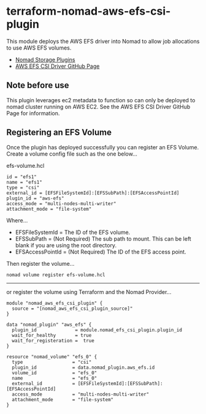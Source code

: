 # terraform-nomad-aws-efs-csi-plugin

This module deploys the AWS EFS driver into Nomad to allow job allocations to use AWS EFS volumes.

- [Nomad Storage Plugins](https://www.nomadproject.io/docs/internals/plugins/csi)
- [AWS EFS CSI Driver GitHub Page](https://github.com/kubernetes-sigs/aws-efs-csi-driver)

## Note before use

This plugin leverages ec2 metadata to function so can only be deployed to nomad cluster running on AWS EC2. See the AWS EFS CSI Driver GitHub Page for information.

## Registering an EFS Volume

Once the plugin has deployed successfully you can register an EFS Volume. Create a volume config file such as the one below...

efs-volume.hcl
```hcl
id = "efs1"
name = "efs1"
type = "csi"
external_id = [EFSFileSystemId]:[EFSSubPath]:[EFSAccessPointId]
plugin_id = "aws-efs"
access_mode = "multi-nodes-multi-writer"
attachment_mode = "file-system"
```
Where...
- EFSFileSystemId = The ID of the EFS volume.
- EFSSubPath = (Not Required) The sub path to mount. This can be left blank if you are using the root directory. 
- EFSAccessPointId = (Not Required) The ID of the EFS access point.

Then register the volume...
```shell
nomad volume register efs-volume.hcl
```
---
or register the volume using Terraform and the Nomad Provider...
```hcl
module "nomad_aws_efs_csi_plugin" {
  source = "[nomad_aws_efs_csi_plugin_source]"
}

data "nomad_plugin" "aws_efs" {
  plugin_id              = module.nomad_efs_csi_plugin.plugin_id
  wait_for_healthy       = true
  wait_for_registeration =  true
}

resource "nomad_volume" "efs_0" {
  type                  = "csi"
  plugin_id             = data.nomad_plugin.aws_efs.id
  volume_id             = "efs_0"
  name                  = "efs_0"
  external_id           = [EFSFileSystemId]:[EFSSubPath]:[EFSAccessPointId]
  access_mode           = "multi-nodes-multi-writer"
  attachment_mode       = "file-system"
}
```